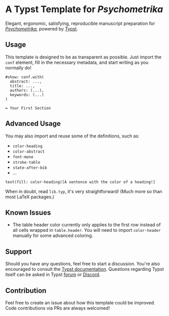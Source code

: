 # A Typst Template for _Psychometrika_

Elegant, ergonomic, satisfying, reproducible manuscript preparation for
[_Psychometrika_](https://www.psychometricsociety.org/psychometrika), powered by
[Typst](https://typst.app/home).

## Usage

This template is designed to be as transparent as possible. Just import the
`conf` element, fill in the necessary metadata, and start writing as you
normally do!

```typst
#show: conf.with(
  abstract: ...,
  title: ...,
  authors: (...),
  keywords: (...)
)

= Your First Section
```

## Advanced Usage

You may also import and reuse some of the definitions, such as:

- `color-heading`
- `color-abstract`
- `font-mono`
- `stroke-table`
- `state-after-bib`
- ...

```typst
text(fill: color-heading)[A sentence with the color of a heading!]
```

When in doubt, read `lib.typ`, it's very straightforward! (Much more so than
most LaTeX packages.)

## Known Issues

- The table header color currently only applies to the first row instead of all
  cells wrapped in `table.header`. You will need to import `color-header`
  manually for some advanced coloring.

## Support

Should you have any questions, feel free to start a discussion. You're also
encouraged to consult the [Typst documentation](https://typst.app/docs).
Questions regarding Typst itself can be asked in Typst
[forum](https://forum.typst.app/) or
[Discord](https://discord.com/invite/2uDybryKPe).

## Contribution

Feel free to create an issue about how this template could be improved. Code
contributions via PRs are always welcomed!
